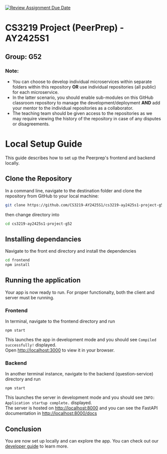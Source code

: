 [![Review Assignment Due Date](https://classroom.github.com/assets/deadline-readme-button-22041afd0340ce965d47ae6ef1cefeee28c7c493a6346c4f15d667ab976d596c.svg)](https://classroom.github.com/a/bzPrOe11)
# CS3219 Project (PeerPrep) - AY2425S1
## Group: G52

### Note: 
- You can choose to develop individual microservices within separate folders within this repository **OR** use individual repositories (all public) for each microservice. 
- In the latter scenario, you should enable sub-modules on this GitHub classroom repository to manage the development/deployment **AND** add your mentor to the individual repositories as a collaborator. 
- The teaching team should be given access to the repositories as we may require viewing the history of the repository in case of any disputes or disagreements. 

# Local Setup Guide

This guide describes how to set up the Peerprep's frontend and backend locally.

## Clone the Repository

In a command line, navigate to the destination folder and clone the repository from GitHub to your local machine:

```bash
git clone https://github.com/CS3219-AY2425S1/cs3219-ay2425s1-project-g52.git
```

then change directory into

```bash
cd cs3219-ay2425s1-project-g52
```

## Installing dependancies

Navigate to the front end directory and install the dependencies

```bash
cd frontend
npm install
```


## Running the application

Your app is now ready to run. For proper functionalty, both the client and server must be running.

### Frontend

In terminal, navigate to the frontend directory and run
```
npm start
```

This launches the app in development mode and you should see `Compiled successfully!` displayed.\
Open [http://localhost:3000](http://localhost:3000) to view it in your browser.

### Backend

In another terminal instance, navigate to the backend (question-service) directory and run
```
npm start
```

This launches the server in development mode and you should see `INFO:     Application startup complete.` displayed.\
The server is hosted on [http://localhost:8000](http://localhost:8000) and you can see the FastAPI documentation in [http://localhost:8000/docs](http://localhost:8000/docs)

## Conclusion

You are now set up locally and can explore the app. You can check out our [developer guide](DeveloperGuide.md) to learn more.